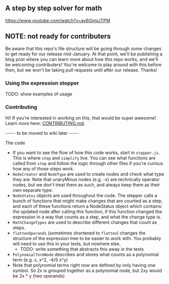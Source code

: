 ## A step by step solver for math

https://www.youtube.com/watch?v=ay6GjmiJTPM

## NOTE: not ready for contributers

Be aware that this repo's file structure will be going through some changes to
get ready for our release mid-January. At that point, we'll be publishing a blog
post where you can learn more about how this repo works, and we'll be welcoming
contributers! You're welcome to play around with this before then, but we won't
be taking pull requests until after our release. Thanks!

### Using the expression stepper

TODO: show examples of usage

### Contributing

Hi! If you're interested in working on this, that would be super awesome!
Learn more here: [CONTRIBUTING.md](CONTRIBUTING.md).


----- to be moved to wiki later -----

The code

- If you want to see the flow of how this code works, start in `stepper.js`.
  This is where `step` and `simplify` live. You can see what functions are
  called from `step` and follow the logic through other files if you're curious
  how any of those steps work.
- `NodeCreator` and `NodeType` are used to create nodes and check what type
  they are. Note that unaryMinus nodes (e.g. -x) are technically operator
  nodes, but we don't treat them as such, and always keep them as their own
  separate type.
- `NodeStatus` objects are used throughout the code. The stepper calls a bunch
  of functions that might make changes that are counted as a step, and each of
  these functions return a NodeStatus object which contains: the updated node
  after calling this function, if this function changed the expression in a way
  that counts as a step, and what the change type is.
- `MathChangeTypes` are used to describe different changes that count as steps.
- `flattenOperands` (sometimes shortened to `flatten`) changes the structure
  of the expression tree to be easier to work with. You probably will need to
  use this in your tests, but nowhere else.
  - TODO: write something that abstracts this away in the tests
- `PolynomialTermNode` describes and stores what counts as a polynomial term
  (e.g. x, x^2, -4/5 x^y)
 - Note that polynomial terms right now are defined by only having one symbol.
   So 2x is grouped together as a polynomial node, but 2xy would be
   2x \* y (two operands)

